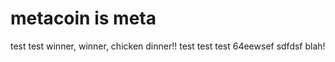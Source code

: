# metacoin is meta

test
test
winner, winner, chicken dinner!!
test
test
test
64eewsef
sdfdsf
blah!
